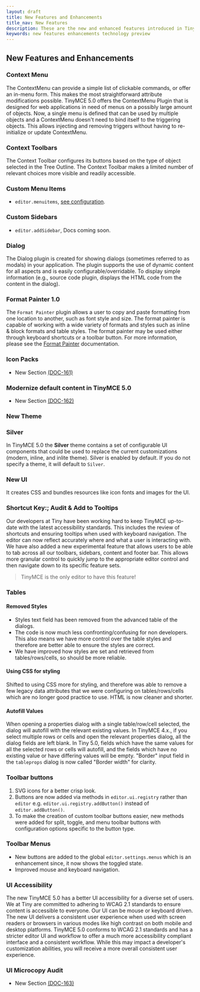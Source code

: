 ```yaml
---
layout: draft
title: New Features and Enhancements
title_nav: New Features
description: These are the new and enhanced features introduced in TinyMCE 5.0.
keywords: new features enhancements technology preview
---
```


## New Features and Enhancements

### Context Menu

The ContextMenu can provide a simple list of clickable commands, or offer an in-menu form. This makes the most straightforward attribute modifications possible. TinyMCE 5.0 offers the ContextMenu Plugin that is designed for web applications in need of menus on a possibly large amount of objects. Now, a single menu is defined that can be used by multiple objects and a ContextMenu doesn't need to bind itself to the triggering objects. This allows injecting and removing triggers without having to re-initialize or update ContextMenu.

### Context Toolbars

The Context Toolbar configures its buttons based on the type of object selected in the Tree Outline. The Context Toolbar makes a limited number of relevant choices more visible and readily accessible.

### Custom Menu Items

* `editor.menuitems`, [see configuration]({{site.baseurl}}/components/toolbarbuttons/components/menu/).

### Custom Sidebars

* `editor.addSidebar`, Docs coming soon.

### Dialog

The Dialog plugin is created for showing dialogs (sometimes referred to as modals) in your application. The plugin supports the use of dynamic content for all aspects and is easily configurable/overridable. To display simple information (e.g., source code plugin, displays the HTML code from the content in the dialog).

### Format Painter 1.0

The `Format Painter` plugin allows a user to copy and paste formatting from one location to another, such as font style and size. The format painter is capable of working with a wide variety of formats and styles such as inline & block formats and table styles.
The format painter may be used either through keyboard shortcuts or a toolbar button. For more information, please see the [Format Painter]({{site.baseurl}}/plugins/formatpainter/) documentation.

### Icon Packs

- New Section [(DOC-161)](https://ephocks.atlassian.net/browse/DOC-161)

### Modernize default content in TinyMCE 5.0

- New Section [(DOC-162)](https://ephocks.atlassian.net/browse/DOC-162)

### New Theme

### Silver

In TinyMCE 5.0 the **Silver** theme contains a set of configurable UI components that could be used to replace the current customizations (modern, inline, and inlite theme). Silver is enabled by default. If you do not specify a theme, it will default to `Silver`.

### New UI

It creates CSS and bundles resources like icon fonts and images for the UI.

<!-- ### Permanent Pen 1.0

The Permanent Pen allows you to add comments or responses in emails or other Notes documents, without having to change the test color or style. You can highlight text in two ways - using a permanent pen or using a highlighter pen. You must be in a rich-text field to use permanent pen and highlighters.


The Permanent Pen enables you to add text in a different color, typeface and type style, or font than the default font settings so that it stands out from the rest of the document. This is especially useful for collaborative projects because each user can work ina different colored permanent pen; everyone can see who contributed to the document by the color of the text.


This feature is easier to use when you want to apply the same text formatting to noncontagious text that you have already typed, or when you are inserting new text into existing text such as comments. Permanent Pen only works in a rich text field such as the body of a message.


The Permanent Pen function is available in the toolbar. When you click the Permanent pen icon and begin typing, the input defaults to `Arial` `bold` font; font size `12` and font color `red`. To disable the Permanent Pen function, click the Permanent pen icon again.


You can click anywhere in the text field to use the Permanent Pen function. To change the text style while Permanent Pen is enabled, right-click to open the **Context** menu, then select **Permanent pen** properties to open the **Permanent pen** properties dialog. -->

### Shortcut Key:; Audit & Add to Tooltips

Our developers at Tiny have been working hard to keep TinyMCE up-to-date with the latest accessibility standards. This includes the review of shortcuts and ensuring tooltips when used with keyboard navigation.
The editor can now reflect accurately where and what a user is interacting with. We have also added a new experimental feature that allows users to be able to tab across all our toolbars, sidebars, content and footer bar. This allows more granular control to quickly jump to the appropriate editor control and then navigate down to its specific feature sets.

> TinyMCE is the only editor to have this feature!

### Tables

#### Removed Styles

* Styles text field has been removed from the advanced table of the dialogs.
* The code is now much less confronting/confusing for non developers. This also means we have more control over the table styles and therefore are better able to ensure the styles are correct.
* We have improved how styles are set and retrieved from tables/rows/cells, so should be more reliable.

#### Using CSS for styling

Shifted to using CSS more for styling, and therefore was able to remove a few legacy data attributes that we were configuring on tables/rows/cells which are no longer good practice to use. HTML is now cleaner and shorter.

#### Autofill Values

When opening a properties dialog with a single table/row/cell selected, the dialog will autofill with the relevant existing values. In TinyMCE 4.x., if you select multiple rows or cells and open the relevant properties dialog, all the dialog fields are left blank. In Tiny 5.0, fields which have the same values for all the selected rows or cells will autofill, and the fields which have no existing value or have differing values will be empty.
"Border" input field in the `tableprops` dialog is now called "Border width" for clarity.

### Toolbar buttons

1. SVG icons for a better crisp look.
2. Buttons are now added via methods in `editor.ui.registry` rather than `editor` e.g. `editor.ui.registry.addButton()` instead of `editor.addButton()`.
3. To make the creation of custom toolbar buttons easier, new methods were added for split, toggle, and menu toolbar buttons with configuration options specific to the button type.

### Toolbar Menus

* New buttons are added to the global `editor.settings.menus` which is an enhancement since, it now shows the toggled state.
* Improved mouse and keyboard navigation.

### UI Accessibility

The new TinyMCE 5.0 has a better UI accessibility for a diverse set of users. We at Tiny are committed to adhering to WCAG 2.1 standards to ensure content is accessible to everyone.
Our UI can be mouse or keyboard driven. The new UI delivers a consistent user experience when used with screen readers or browsers in various modes like high contrast on both mobile and desktop platforms.
TinyMCE 5.0 conforms to WCAG 2.1 standards and has a stricter editor UI and workflow to offer a much more accessibility compliant interface and a consistent workflow. While this may impact a developer's customization abilities, you will receive a more overall consistent user experience.

### UI Microcopy Audit

- New Section [(DOC-163)](https://ephocks.atlassian.net/browse/DOC-163)







